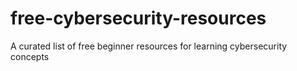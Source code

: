 # free-cybersecurity-resources
A curated list of free beginner resources for learning cybersecurity concepts
